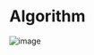 # Algorithm

![image](https://github.com/tgyuuAn/Algorithm/assets/116813010/8d75fb72-48d8-46b5-8a00-1e5cd7b0c351)
